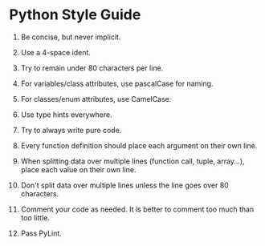 # Python Style Guide

1. Be concise, but never implicit.
2. Use a 4-space ident.
3. Try to remain under 80 characters per line.

4. For variables/class attributes, use pascalCase for naming.
5. For classes/enum attributes, use CamelCase.
6. Use type hints everywhere.

7. Try to always write pure code.
8. Every function definition should place each argument on their own line.
9. When splitting data over multiple lines (function call, tuple, array...), place each value on their own line.
10. Don't split data over multiple lines unless the line goes over 80 characters.
11. Comment your code as needed. It is better to comment too much than too little.

12. Pass PyLint.
